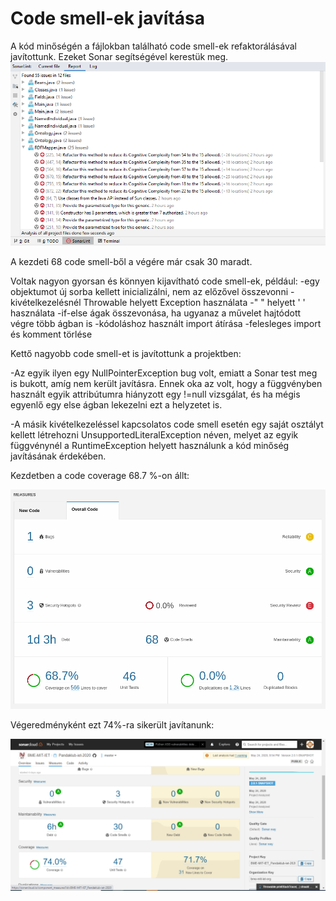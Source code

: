 # Code smell-ek javítása

A kód minőségén a fájlokban található code smell-ek refaktorálásával javítottunk. Ezeket Sonar segítségével kerestük meg. 
![](images/sonar.PNG)

A kezdeti 68 code smell-ből a végére már csak 30 maradt. 

Voltak nagyon gyorsan és könnyen kijavítható code smell-ek, például:
-egy objektumot új sorba kellett inicializálni, nem az előzővel összevonni
-kivételkezelésnél Throwable helyett Exception használata
-" " helyett ' ' használata
-if-else ágak összevonása, ha ugyanaz a művelet hajtódott végre több ágban is
-kódoláshoz használt import átírása
-felesleges import és komment törlése

Kettő nagyobb code smell-et is javítottunk a projektben:

-Az egyik ilyen egy NullPointerException bug volt, emiatt a Sonar test meg is bukott, amíg nem került javításra. Ennek oka az volt, hogy a függvényben használt egyik attribútumra hiányzott egy !=null vizsgálat, és ha mégis egyenlő egy else ágban lekezelni ezt a helyzetet is. 

-A másik kivételkezeléssel kapcsolatos code smell esetén egy saját osztályt kellett létrehozni UnsupportedLiteralException néven, melyet az egyik függvénynél a RuntimeException helyett használunk a kód minőség javításának érdekében. 

Kezdetben a code coverage 68.7 %-on állt: 

![](images/before-sonar.png)

Végeredményként ezt 74%-ra sikerült javítanunk:

![](images/after-sonar.PNG)
